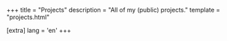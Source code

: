 +++
title = "Projects"
description = "All of my (public) projects."
template = "projects.html"

[extra]
lang = 'en'
+++
